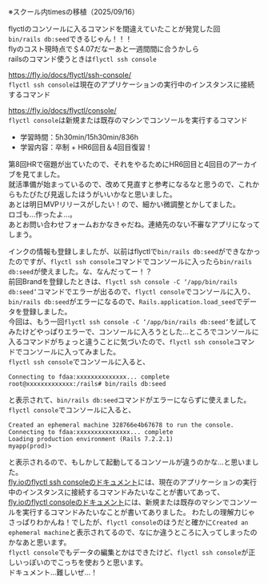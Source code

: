 ※スクール内timesの移植（2025/09/16）

flyctlのコンソールに入るコマンドを間違えていたことが発覚した回  
`bin/rails db:seed`できるじゃん！！！  
flyのコスト現時点で＄4.07だなーあと一週間間に合うかしら  
railsのコマンド使うときは`flyctl ssh console`

https://fly.io/docs/flyctl/ssh-console/  
`flyctl ssh console`は現在のアプリケーションの実行中のインスタンスに接続するコマンド

https://fly.io/docs/flyctl/console/  
`flyctl console`は新規または既存のマシンでコンソールを実行するコマンド

- 学習時間：5h30min/15h30min/836h
- 学習内容：卒制 + HR6回目＆4回目復習！

第8回HRで宿題が出ていたので、それをやるためにHR6回目と4回目のアーカイブを見てました。  
就活準備が始まっているので、改めて見直すと参考になるなと思うので、これからもたびたび見返したほうがいいかなと思いました。  
あとは明日MVPリリースがしたい！ので、細かい微調整とかしてました。  
ロゴも…作ったよ…。  
あとお問い合わせフォームおかなきゃだね。連絡先のない不審なアプリになってしまう。

インクの情報も登録しましたが、以前はflyctlで`bin/rails db:seed`ができなかったのですが、`flyctl ssh console`コマンドでコンソールに入ったら`bin/rails db:seed`が使えました。な、なんだってー！？  
前回Brandを登録したときは、`flyctl ssh console -C ‘/app/bin/rails db:seed’`コマンドでエラーが出るので、`flyctl console`でコンソールに入り、`bin/rails db:seed`がエラーになるので、`Rails.application.load_seed`でデータを登録しました。  
今回は、もう一回`flyctl ssh console -C ‘/app/bin/rails db:seed’`を試してみたけどやっぱりエラーで、コンソールに入ろうとした…ところでコンソールに入るコマンドがちょっと違うことに気づいたので、`flyctl ssh console`コマンドでコンソールに入ってみました。  
`flyctl ssh console`でコンソールに入ると、
```
Connecting to fdaa:xxxxxxxxxxxxxx... complete
root@xxxxxxxxxxxxx:/rails# bin/rails db:seed
```
と表示されて、`bin/rails db:seed`コマンドがエラーにならずに使えました。  
`flyctl console`でコンソールに入ると、
```
Created an ephemeral machine 328766e4b67678 to run the console.
Connecting to fdaa:xxxxxxxxxxxxxxx... complete
Loading production environment (Rails 7.2.2.1)
myapp(prod)> 
```
と表示されるので、もしかして起動してるコンソールが違うのかな…と思いました。  
[fly.ioのflyctl ssh consoleのドキュメント](https://fly.io/docs/flyctl/ssh-console/)には、現在のアプリケーションの実行中のインスタンスに接続するコマンドみたいなことが書いてあって、  
[fly.ioのflyctl consoleのドキュメント]([https://fly.io/docs/flyctl/console/](https://fly.io/docs/flyctl/console/))には、新規または既存のマシンでコンソールを実行するコマンドみたいなことが書いてありました。  
わたしの理解力じゃさっぱりわかんね！でしたが、`flyctl console`のほうだと確かに`Created an ephemeral machine`と表示されてるので、なにか違うところに入ってしまったのかなあと思います。  
`flyctl console`でもデータの編集とかはできたけど、`flyctl ssh console`が正しいっぽいのでこっちを使おうと思います。  
ドキュメント…難しいぜ…！

